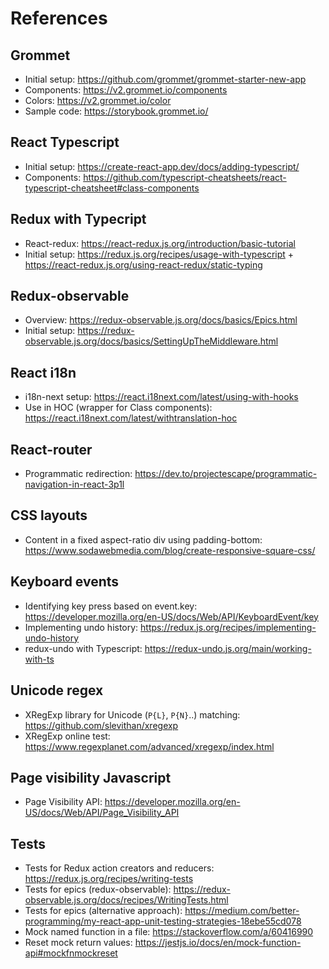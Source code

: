 # References

## Grommet
* Initial setup: https://github.com/grommet/grommet-starter-new-app
* Components: https://v2.grommet.io/components
* Colors: https://v2.grommet.io/color
* Sample code: https://storybook.grommet.io/

## React Typescript
* Initial setup: https://create-react-app.dev/docs/adding-typescript/
* Components: https://github.com/typescript-cheatsheets/react-typescript-cheatsheet#class-components

## Redux with Typecript
* React-redux: https://react-redux.js.org/introduction/basic-tutorial
* Initial setup: https://redux.js.org/recipes/usage-with-typescript + https://react-redux.js.org/using-react-redux/static-typing

## Redux-observable
* Overview: https://redux-observable.js.org/docs/basics/Epics.html
* Initial setup: https://redux-observable.js.org/docs/basics/SettingUpTheMiddleware.html

## React i18n
* i18n-next setup: https://react.i18next.com/latest/using-with-hooks
* Use in HOC (wrapper for Class components): https://react.i18next.com/latest/withtranslation-hoc

## React-router
* Programmatic redirection: https://dev.to/projectescape/programmatic-navigation-in-react-3p1l

## CSS layouts
* Content in a fixed aspect-ratio div using padding-bottom: https://www.sodawebmedia.com/blog/create-responsive-square-css/

## Keyboard events
* Identifying key press based on event.key: https://developer.mozilla.org/en-US/docs/Web/API/KeyboardEvent/key
* Implementing undo history: https://redux.js.org/recipes/implementing-undo-history
* redux-undo with Typescript: https://redux-undo.js.org/main/working-with-ts

## Unicode regex
* XRegExp library for Unicode (`P{L}`, `P{N}`..) matching: https://github.com/slevithan/xregexp
* XRegExp online test: https://www.regexplanet.com/advanced/xregexp/index.html

## Page visibility Javascript
* Page Visibility API: https://developer.mozilla.org/en-US/docs/Web/API/Page_Visibility_API

## Tests
* Tests for Redux action creators and reducers: https://redux.js.org/recipes/writing-tests
* Tests for epics (redux-observable): https://redux-observable.js.org/docs/recipes/WritingTests.html
* Tests for epics (alternative approach): https://medium.com/better-programming/my-react-app-unit-testing-strategies-18ebe55cd078
* Mock named function in a file: https://stackoverflow.com/a/60416990
* Reset mock return values: https://jestjs.io/docs/en/mock-function-api#mockfnmockreset